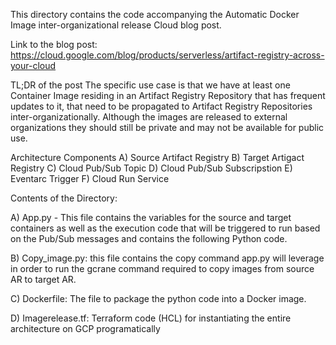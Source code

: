 This directory contains the code accompanying the Automatic Docker Image inter-organizational release Cloud blog post. 

Link to the blog post: https://cloud.google.com/blog/products/serverless/artifact-registry-across-your-cloud

TL;DR of the post
The specific use case is that we have at least one Container Image residing in an Artifact Registry Repository that has frequent updates to it, that need to be propagated to Artifact Registry Repositories inter-organizationally. Although the images are released to external organizations they should still be private and may not be available for public use.

Architecture Components
A) Source Artifact Registry
B) Target Artigact Registry
C) Cloud Pub/Sub Topic
D) Cloud Pub/Sub Subscripstion
E) Eventarc Trigger
F) Cloud Run Service

Contents of the Directory:

A) App.py - This file contains the variables for the source and target containers as well as the execution code that will be triggered to run based on the Pub/Sub messages and contains the following Python code. 

B) Copy_image.py: this file contains the copy command app.py will leverage in order to run the gcrane command required to copy images from source AR to target AR.

C) Dockerfile: The file to package the python code into a Docker image.

D) Imagerelease.tf: Terraform code (HCL) for instantiating the entire architecture on GCP programatically


